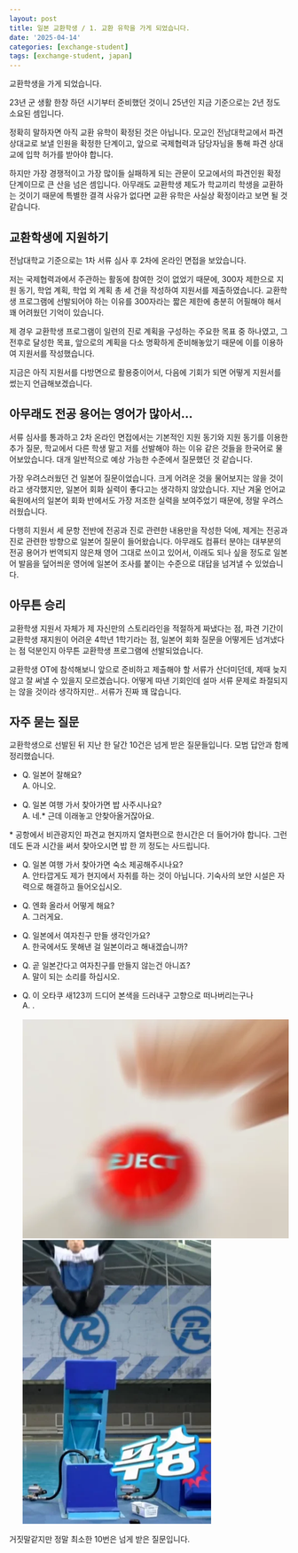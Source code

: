 ```yaml
---
layout: post
title: 일본 교환학생 / 1. 교환 유학을 가게 되었습니다.
date: '2025-04-14'
categories: [exchange-student]
tags: [exchange-student, japan]
---
```


교환학생을 가게 되었습니다.

23년 군 생활 한창 하던 시기부터 준비했던 것이니 25년인 지금 기준으로는 2년 정도 소요된 셈입니다.

정확히 말하자면 아직 교환 유학이 확정된 것은 아닙니다. 모교인 전남대학교에서 파견 상대교로 보낼 인원을 확정한 단계이고, 앞으로 국제협력과 담당자님을 통해 파견 상대교에 입학 허가를 받아야 합니다.

하지만 가장 경쟁적이고 가장 많이들 실패하게 되는 관문이 모교에서의 파견인원 확정 단계이므로 큰 산을 넘은 셈입니다. 아무래도 교환학생 제도가 학교끼리 학생을 교환하는 것이기 때문에 특별한 결격 사유가 없다면 교환 유학은 사실상 확정이라고 보면 될 것 같습니다.

## 교환학생에 지원하기

전남대학교 기준으로는 1차 서류 심사 후 2차에 온라인 면접을 보았습니다.

저는 국제협력과에서 주관하는 활동에 참여한 것이 없었기 때문에, 300자 제한으로 지원 동기, 학업 계획, 학업 외 계획 총 세 건을 작성하여 지원서를 제출하였습니다. 교환학생 프로그램에 선발되어야 하는 이유를 300자라는 짧은 제한에 충분히 어필해야 해서 꽤 어려웠던 기억이 있습니다.

제 경우 교환학생 프로그램이 일련의 진로 계획을 구성하는 주요한 목표 중 하나였고, 그 전후로 달성한 목표, 앞으로의 계획을 다소 명확하게 준비해놓았기 때문에 이를 이용하여 지원서를 작성했습니다.

지금은 아직 지원서를 다방면으로 활용중이어서, 다음에 기회가 되면 어떻게 지원서를 썼는지 언급해보겠습니다.

## 아무래도 전공 용어는 영어가 많아서…

서류 심사를 통과하고 2차 온라인 면접에서는 기본적인 지원 동기와 지원 동기를 이용한 추가 질문, 학교에서 다른 학생 말고 저를 선발해야 하는 이유 같은 것들을 한국어로 물어보았습니다. 대개 일반적으로 예상 가능한 수준에서 질문했던 것 같습니다.

가장 우려스러웠던 건 일본어 질문이었습니다. 크게 어려운 것을 물어보지는 않을 것이라고 생각했지만, 일본어 회화 실력이 좋다고는 생각하지 않았습니다. 지난 겨울 언어교육원에서의 일본어 회화 반에서도 가장 저조한 실력을 보여주었기 때문에, 정말 우려스러웠습니다.

다행히 지원서 세 문항 전반에 전공과 진로 관련한 내용만을 작성한 덕에, 제게는 전공과 진로 관련한 방향으로 일본어 질문이 들어왔습니다. 아무래도 컴퓨터 분야는 대부분의 전공 용어가 번역되지 않은채 영어 그대로 쓰이고 있어서, 이래도 되나 싶을 정도로 일본어 발음을 덮어씌운 영어에 일본어 조사를 붙이는 수준으로 대답을 넘겨낼 수 있었습니다.

## 아무튼 승리

교환학생 지원서 자체가 제 자신만의 스토리라인을 적절하게 짜냈다는 점, 파견 기간이 교환학생 재지원이 어려운 4학년 1학기라는 점, 일본어 회화 질문을 어떻게든 넘겨냈다는 점 덕분인지 아무튼 교환학생 프로그램에 선발되었습니다.

교환학생 OT에 참석해보니 앞으로 준비하고 제출해야 할 서류가 산더미던데, 제때 늦지 않고 잘 써낼 수 있을지 모르겠습니다. 어떻게 따낸 기회인데 설마 서류 문제로 좌절되지는 않을 것이라 생각하지만.. 서류가 진짜 꽤 많습니다.

## 자주 묻는 질문

교환학생으로 선발된 뒤 지난 한 달간 10건은 넘게 받은 질문들입니다. 모범 답안과 함께 정리했습니다.

- Q. 일본어 잘해요?  
  A. 아니오.  

- Q. 일본 여행 가서 찾아가면 밥 사주시나요?  
  A. 네.* 근데 이래놓고 안찾아올거잖아요.  

\* 공항에서 비관광지인 파견교 현지까지 열차편으로 한시간은 더 들어가야 합니다. 그런데도 돈과 시간을 써서 찾아오시면 밥 한 끼 정도는 사드립니다.

- Q. 일본 여행 가서 찾아가면 숙소 제공해주시나요?  
  A. 안타깝게도 제가 현지에서 자취를 하는 것이 아닙니다. 기숙사의 보안 시설은 자력으로 해결하고 들어오십시오.  

- Q. 엔화 올라서 어떻게 해요?  
  A. 그러게요.  

- Q. 일본에서 여자친구 만들 생각인가요?  
  A. 한국에서도 못해낸 걸 일본이라고 해내겠습니까?  

- Q. 곧 일본간다고 여자친구를 만들지 않는건 아니죠?  
  A. 말이 되는 소리를 하십시오.  

- Q. 이 오타쿠 새123끼 드디어 본색을 드러내구 고향으로 떠나버리는구나  
  A. .  <br><br>
  ![](/static/posts/2025-04-14-ex-st-jp-im-going-to-japan/chairforeveryone_agad3amaaqdkavy.png)  
  ![](/static/posts/2025-04-14-ex-st-jp-im-going-to-japan/chairforeveryone_agadlqadlejjda.png)

거짓말같지만 정말 최소한 10번은 넘게 받은 질문입니다.
